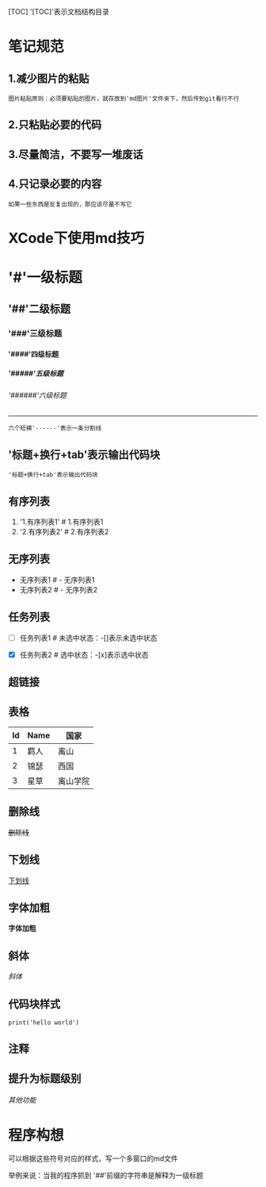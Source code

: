 [TOC]
    '[TOC]'表示文档结构目录

#  笔记规范

## 1.减少图片的粘贴
    图片粘贴原则：必须要粘贴的图片，就存放到'md图片'文件夹下，然后传到git看行不行
## 2.只粘贴必要的代码
## 3.尽量简洁，不要写一堆废话
## 4.只记录必要的内容
    如果一些东西是反复出现的，那应该尽量不写它



# XCode下使用md技巧

# '#'一级标题
## '##'二级标题
### '###'三级标题
#### '####'四级标题
##### '#####'五级标题
###### '######'六级标题



------
    六个短横'------'表示一条分割线



## '标题+换行+tab'表示输出代码块
    '标题+换行+tab'表示输出代码块


## 有序列表
1. '1.有序列表1'  # 1.有序列表1
2. '2.有序列表2'  # 2.有序列表2

## 无序列表
- 无序列表1 # - 无序列表1
- 无序列表2 # - 无序列表2

## 任务列表
- [ ] 任务列表1 # 未选中状态：-[]表示未选中状态
- [x] 任务列表2 # 选中状态：-[x]表示选中状态



## 超链接
[http://www.kwzking.com]: 壁纸后台接口	"壁纸后台"



## 表格

| Id   | Name | 国家     |
| ---- | ---- | -------- |
| 1    | 羁人 | 离山     |
| 2    | 锦瑟 | 西国     |
| 3    | 星草 | 离山学院 |


## 删除线
~~删除线~~

## 下划线
<u>下划线</u>

## 字体加粗

**字体加粗**

## 斜体

*斜体*


## 代码块样式
`print('hello world')`

## 注释    
<!--还有谁-->



## 提升为标题级别
###### 其他功能



# 程序构想

可以根据这些符号对应的样式，写一个多窗口的md文件

举例来说：当我的程序抓到 '##'前缀的字符串是解释为一级标题


